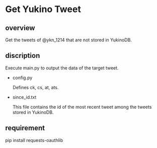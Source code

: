# Get Yukino Tweet

## overview

Get the tweets of @ykn_1214 that are not stored in YukinoDB.

## discription

Execute main.py to output the data of the target tweet.

* config.py

    Defines ck, cs, at, ats.
    
* since_id.txt

    This file contains the id of the most recent tweet among the tweets stored in YukinoDB.

## requirement

pip install requests-oauthlib
